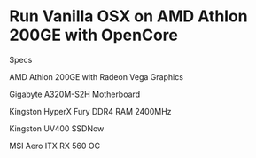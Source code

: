 # Run Vanilla OSX on AMD Athlon 200GE with OpenCore

Specs

AMD Athlon 200GE with Radeon Vega Graphics

Gigabyte A320M-S2H Motherboard

Kingston HyperX Fury DDR4 RAM 2400MHz

Kingston UV400 SSDNow

MSI Aero ITX RX 560 OC
